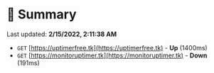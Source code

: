 # 📖 Summary
Last updated: **2/15/2022, 2:11:38 AM**

- `GET` [https://uptimerfree.tk](https://uptimerfree.tk) - **Up** (1400ms)
- `GET` [https://monitoruptimer.tk](https://monitoruptimer.tk) - **Down** (191ms)
